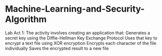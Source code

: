# Machine-Learning-and-Security-Algorithm
Lab Act 1: The activity involves creating an application that:  Generates a secret key using the Diffie-Hellman Key Exchange Protocol Uses that key to encrypt a text file using XOR encryption Encrypts each character of the file individually Saves the encrypted result to a new file

